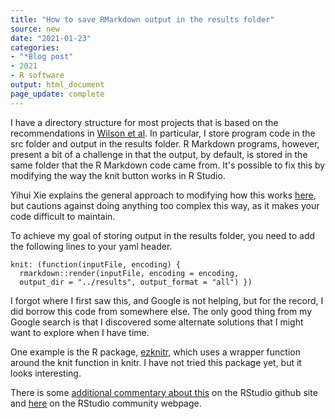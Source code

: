 ```yaml
---
title: "How to save RMarkdown output in the results folder"
source: new
date: "2021-01-23"
categories:
- "*Blog post"
- 2021
- R software
output: html_document
page_update: complete
---
```


I have a directory structure for most projects that is based on the recommendations in [Wilson et al](https://doi.org/10.1371/journal.pcbi.1005510). In particular, I store program code in the src folder and output in the results folder. R Markdown programs, however, present a bit of a challenge in that the output, by default, is stored in the same folder that the R Markdown code came from. It's possible to fix this by modifying the way the knit button works in R Studio.

<!--more-->

Yihui Xie explains the general approach to modifying how this works [here](https://bookdown.org/yihui/rmarkdown-cookbook/custom-knit.html), but cautions against doing anything too complex this way, as it makes your code difficult to maintain.

To achieve my goal of storing output in the results folder, you need to add the following lines to your yaml header.

```
knit: (function(inputFile, encoding) {
  rmarkdown::render(inputFile, encoding = encoding,
  output_dir = "../results", output_format = "all") })  
```
I forgot where I first saw this, and Google is not helping, but for the record, I did borrow this code from somewhere else. The only good thing from my Google search is that I discovered some alternate solutions that I might want to explore when I have time.

One example is the R package, [ezknitr](https://cran.r-project.org/web/packages/ezknitr/README.html), which uses a wrapper function around the knit function in knitr. I have not tried this package yet, but it looks interesting.

There is some [additional commentary about this](https://github.com/rstudio/rmarkdown/issues/587) on the RStudio github site and [here](https://community.rstudio.com/t/is-it-possible-to-save-the-html-output-in-a-directory-which-is-not-the-one-where-the-rmd-file-resides/3588) on the RStudio community webpage.
